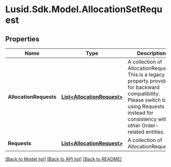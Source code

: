 
# Lusid.Sdk.Model.AllocationSetRequest

## Properties

Name | Type | Description | Notes
------------ | ------------- | ------------- | -------------
**AllocationRequests** | [**List&lt;AllocationRequest&gt;**](AllocationRequest.md) | A collection of AllocationRequests. This is a legacy property provided for backward compatibility. Please switch to using Requests instead for consistency with other Order-related entities. | [optional] 
**Requests** | [**List&lt;AllocationRequest&gt;**](AllocationRequest.md) | A collection of AllocationRequests. | [optional] 

[[Back to Model list]](../README.md#documentation-for-models)
[[Back to API list]](../README.md#documentation-for-api-endpoints)
[[Back to README]](../README.md)

